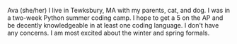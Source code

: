 
Ava (she/her)
I live in Tewksbury, MA with my parents, cat, and dog.
I was in a two-week Python summer coding camp.
I hope to get a 5 on the AP and be decently knowledgeable in at least one coding language.
I don't have any concerns.
I am most excited about the winter and spring formals.
